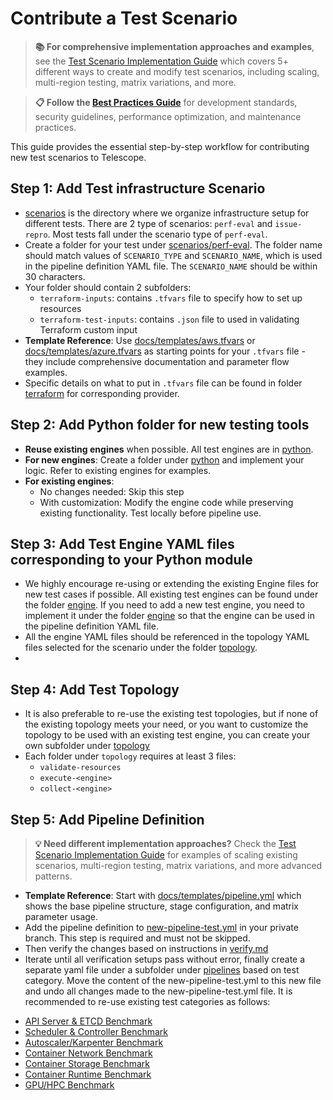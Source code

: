 # Contribute a Test Scenario

> **📚 For comprehensive implementation approaches and examples**, see the [Test Scenario Implementation Guide](test-scenario-implementation-guide.md) which covers 5+ different ways to create and modify test scenarios, including scaling, multi-region testing, matrix variations, and more.

> **📋 Follow the [Best Practices Guide](best-practices.md)** for development standards, security guidelines, performance optimization, and maintenance practices.

This guide provides the essential step-by-step workflow for contributing new test scenarios to Telescope.

## Step 1: Add Test infrastructure Scenario

- [scenarios](../scenarios) is the directory where we organize infrastructure setup for different tests. There are 2 type of scenarios: `perf-eval` and `issue-repro`. Most tests fall under the scenario type of `perf-eval`. 
- Create a folder for your test under [scenarios/perf-eval](../scenarios/perf-eval). The folder name should match values of `SCENARIO_TYPE` and `SCENARIO_NAME`, which is used in the pipeline definition YAML file. The `SCENARIO_NAME` should be within 30 characters.
- Your folder should contain 2 subfolders:
    - `terraform-inputs`: contains `.tfvars` file to specify how to set up resources
    - `terraform-test-inputs`: contains `.json` file to used in validating Terraform custom input
- **Template Reference**: Use [docs/templates/aws.tfvars](templates/aws.tfvars) or [docs/templates/azure.tfvars](templates/azure.tfvars) as starting points for your `.tfvars` file - they include comprehensive documentation and parameter flow examples.
- Specific details on what to put in `.tfvars` file can be found in folder [terraform](../modules/terraform) for corresponding provider.

## Step 2: Add Python folder for new testing tools

- **Reuse existing engines** when possible. All test engines are in [python](../modules/python/).
- **For new engines**: Create a folder under [python](../modules/python/) and implement your logic. Refer to existing engines for examples.
- **For existing engines**:
  - No changes needed: Skip this step
  - With customization: Modify the engine code while preserving existing functionality. Test locally before pipeline use.

## Step 3: Add Test Engine YAML files corresponding to your Python module

- We highly encourage re-using or extending the existing Engine files for new test cases if possible. All existing test engines can be found under the folder  [engine](../steps/engine). If you need to add a new test engine, you need to implement it under the folder [engine](../steps/engine) so that the engine can be used in the pipeline definition YAML file.
- All the engine YAML files should be referenced in the topology YAML files selected for the scenario under the folder [topology](../steps/topology/).
- 
## Step 4: Add Test Topology

- It is also preferable to re-use the existing test topologies, but if none of the existing topology meets your need, or you want to customize the topology to be used with an existing test engine, you can create your own subfolder under [topology](../steps/topology/)
- Each folder under `topology` requires at least 3 files:
  - `validate-resources`
  - `execute-<engine>`
  - `collect-<engine>`

## Step 5: Add Pipeline Definition

> **💡 Need different implementation approaches?** Check the [Test Scenario Implementation Guide](test-scenario-implementation-guide.md) for examples of scaling existing scenarios, multi-region testing, matrix variations, and more advanced patterns.

- **Template Reference**: Start with [docs/templates/pipeline.yml](templates/pipeline.yml) which shows the base pipeline structure, stage configuration, and matrix parameter usage.
- Add the pipeline definition to [new-pipeline-test.yml](../pipelines/system/new-pipeline-test.yml) in your private branch. This step is required and must not be skipped.
- Then verify the changes based on instructions in [verify.md](../docs/verify.md)
- Iterate until all verification setups pass without error, finally create a separate yaml file under a subfolder under [pipelines](../pipelines/perf-eval) based on test category. Move the content of the new-pipeline-test.yml to this new file and undo all changes made to the new-pipeline-test.yml file. It is recommended to re-use existing test categories as follows:

* [API Server & ETCD Benchmark](pipelines/perf-eval/API%20Server%20Benchmark)
* [Scheduler & Controller Benchmark](pipelines/perf-eval/Scheduler%20Benchmark)
* [Autoscaler/Karpenter Benchmark](pipelines/perf-eval/Autoscale%20Benchmark)
* [Container Network Benchmark](pipelines/perf-eval/CNI%20Benchmark)
* [Container Storage Benchmark](pipelines/perf-eval/CSI%20Benchmark/)
* [Container Runtime Benchmark](pipelines/perf-eval/CRI%20Benchmark/)
* [GPU/HPC Benchmark](pipelines/perf-eval/GPU%20Benchmark)
